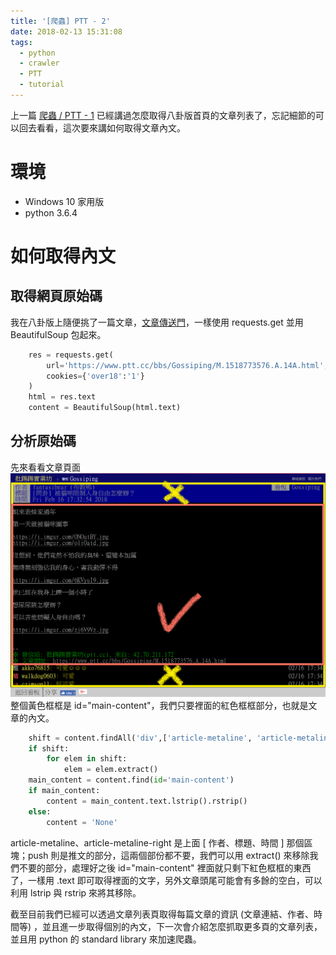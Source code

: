 ```yaml
---
title: '[爬蟲] PTT - 2'
date: 2018-02-13 15:31:08
tags:
  - python
  - crawler
  - PTT
  - tutorial
---
```


上一篇 [爬蟲 / PTT - 1](https://eugene87222.github.io/2018/02/10/PTT-crawler-1/) 已經講過怎麼取得八卦版首頁的文章列表了，忘記細節的可以回去看看，這次要來講如何取得文章內文。

# 環境

- Windows 10 家用版
- python 3.6.4

# 如何取得內文

## 取得網頁原始碼

我在八卦版上隨便挑了一篇文章，[文章傳送門](https://www.ptt.cc/bbs/Gossiping/M.1518773576.A.14A.html)，一樣使用 requests.get 並用 BeautifulSoup 包起來。
```python
	res = requests.get(
	    url='https://www.ptt.cc/bbs/Gossiping/M.1518773576.A.14A.html',
	    cookies={'over18':'1'}
	)
	html = res.text
	content = BeautifulSoup(html.text)
```

## 分析原始碼

先來看看文章頁面
![](/image/gossiping_screenshot.PNG)
整個黃色框框是 id="main-content"，我們只要裡面的紅色框框部分，也就是文章的內文。

```python
    shift = content.findAll('div',['article-metaline', 'article-metaline-right', 'push'])
    if shift:
        for elem in shift:
            elem = elem.extract()
    main_content = content.find(id='main-content')
    if main_content:
        content = main_content.text.lstrip().rstrip()
    else:
        content = 'None'
```
article-metaline、article-metaline-right 是上面 [ 作者、標題、時間 ] 那個區塊；push 則是推文的部分，這兩個部份都不要，我們可以用 extract() 來移除我們不要的部分，處理好之後 id="main-content" 裡面就只剩下紅色框框的東西了，一樣用 .text 即可取得裡面的文字，另外文章頭尾可能會有多餘的空白，可以利用 lstrip 與 rstrip 來將其移除。  
 
截至目前我們已經可以透過文章列表頁取得每篇文章的資訊 (文章連結、作者、時間等) ，並且進一步取得個別的內文，下一次會介紹怎麼抓取更多頁的文章列表，並且用 python 的 standard library 來加速爬蟲。
